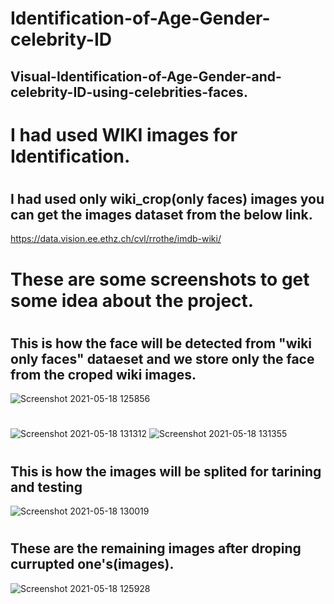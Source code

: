 # Identification-of-Age-Gender-celebrity-ID
## Visual-Identification-of-Age-Gender-and-celebrity-ID-using-celebrities-faces.
#
# I had used WIKI images for Identification.
#
## I had used only wiki_crop(only faces) images you can get the images dataset from the below link.
https://data.vision.ee.ethz.ch/cvl/rrothe/imdb-wiki/
#
#
#
#
# These are some screenshots to get some idea about the project.
#
## This is how the face will be detected from "wiki only faces" dataeset and we store only the face from the croped wiki images.
![Screenshot 2021-05-18 125856](https://user-images.githubusercontent.com/51847492/118610361-4f3b3a80-b7d9-11eb-9fa9-0f255b5fde23.jpg)
#
![Screenshot 2021-05-18 131312](https://user-images.githubusercontent.com/51847492/118611953-f53b7480-b7da-11eb-9eee-303c411e6c78.jpg)
![Screenshot 2021-05-18 131355](https://user-images.githubusercontent.com/51847492/118611973-f9679200-b7da-11eb-9fd4-ea07c0b1c64d.jpg)

##
#
## This is how the images will be splited for tarining and testing

![Screenshot 2021-05-18 130019](https://user-images.githubusercontent.com/51847492/118610426-5f531a00-b7d9-11eb-940b-cb7e713e5c3d.jpg)

#
## These are the remaining images after droping currupted one's(images).
![Screenshot 2021-05-18 125928](https://user-images.githubusercontent.com/51847492/118610394-595d3900-b7d9-11eb-9e34-65c8c973deda.jpg)
